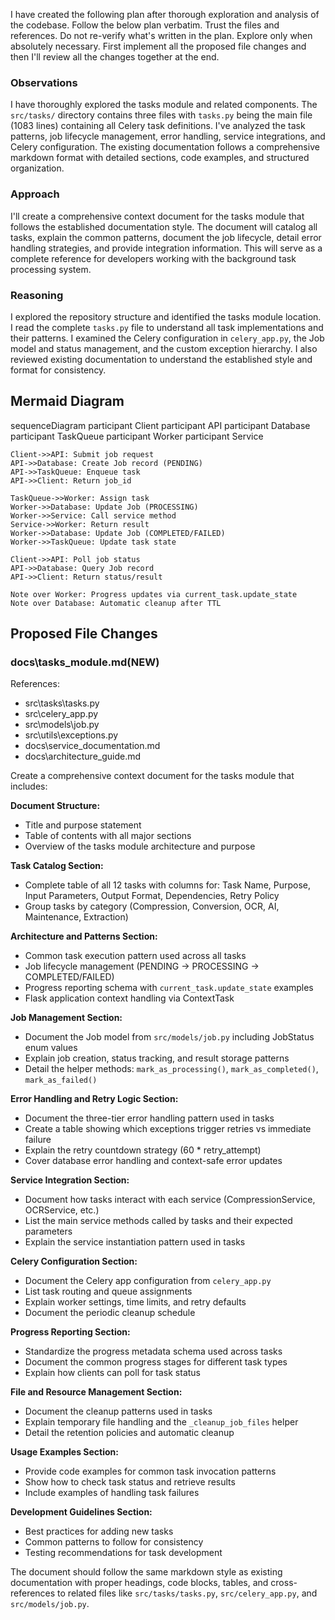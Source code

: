 I have created the following plan after thorough exploration and analysis of the codebase. Follow the below plan verbatim. Trust the files and references. Do not re-verify what's written in the plan. Explore only when absolutely necessary. First implement all the proposed file changes and then I'll review all the changes together at the end.

### Observations

I have thoroughly explored the tasks module and related components. The `src/tasks/` directory contains three files with `tasks.py` being the main file (1083 lines) containing all Celery task definitions. I've analyzed the task patterns, job lifecycle management, error handling, service integrations, and Celery configuration. The existing documentation follows a comprehensive markdown format with detailed sections, code examples, and structured organization.

### Approach

I'll create a comprehensive context document for the tasks module that follows the established documentation style. The document will catalog all tasks, explain the common patterns, document the job lifecycle, detail error handling strategies, and provide integration information. This will serve as a complete reference for developers working with the background task processing system.

### Reasoning

I explored the repository structure and identified the tasks module location. I read the complete `tasks.py` file to understand all task implementations and their patterns. I examined the Celery configuration in `celery_app.py`, the Job model and status management, and the custom exception hierarchy. I also reviewed existing documentation to understand the established style and format for consistency.

## Mermaid Diagram

sequenceDiagram
    participant Client
    participant API
    participant Database
    participant TaskQueue
    participant Worker
    participant Service
    
    Client->>API: Submit job request
    API->>Database: Create Job record (PENDING)
    API->>TaskQueue: Enqueue task
    API->>Client: Return job_id
    
    TaskQueue->>Worker: Assign task
    Worker->>Database: Update Job (PROCESSING)
    Worker->>Service: Call service method
    Service->>Worker: Return result
    Worker->>Database: Update Job (COMPLETED/FAILED)
    Worker->>TaskQueue: Update task state
    
    Client->>API: Poll job status
    API->>Database: Query Job record
    API->>Client: Return status/result
    
    Note over Worker: Progress updates via current_task.update_state
    Note over Database: Automatic cleanup after TTL

## Proposed File Changes

### docs\tasks_module.md(NEW)

References: 

- src\tasks\tasks.py
- src\celery_app.py
- src\models\job.py
- src\utils\exceptions.py
- docs\service_documentation.md
- docs\architecture_guide.md

Create a comprehensive context document for the tasks module that includes:

**Document Structure:**
- Title and purpose statement
- Table of contents with all major sections
- Overview of the tasks module architecture and purpose

**Task Catalog Section:**
- Complete table of all 12 tasks with columns for: Task Name, Purpose, Input Parameters, Output Format, Dependencies, Retry Policy
- Group tasks by category (Compression, Conversion, OCR, AI, Maintenance, Extraction)

**Architecture and Patterns Section:**
- Common task execution pattern used across all tasks
- Job lifecycle management (PENDING → PROCESSING → COMPLETED/FAILED)
- Progress reporting schema with `current_task.update_state` examples
- Flask application context handling via ContextTask

**Job Management Section:**
- Document the Job model from `src/models/job.py` including JobStatus enum values
- Explain job creation, status tracking, and result storage patterns
- Detail the helper methods: `mark_as_processing()`, `mark_as_completed()`, `mark_as_failed()`

**Error Handling and Retry Logic Section:**
- Document the three-tier error handling pattern used in tasks
- Create a table showing which exceptions trigger retries vs immediate failure
- Explain the retry countdown strategy (60 * retry_attempt)
- Cover database error handling and context-safe error updates

**Service Integration Section:**
- Document how tasks interact with each service (CompressionService, OCRService, etc.)
- List the main service methods called by tasks and their expected parameters
- Explain the service instantiation pattern used in tasks

**Celery Configuration Section:**
- Document the Celery app configuration from `celery_app.py`
- List task routing and queue assignments
- Explain worker settings, time limits, and retry defaults
- Document the periodic cleanup schedule

**Progress Reporting Section:**
- Standardize the progress metadata schema used across tasks
- Document the common progress stages for different task types
- Explain how clients can poll for task status

**File and Resource Management Section:**
- Document the cleanup patterns used in tasks
- Explain temporary file handling and the `_cleanup_job_files` helper
- Detail the retention policies and automatic cleanup

**Usage Examples Section:**
- Provide code examples for common task invocation patterns
- Show how to check task status and retrieve results
- Include examples of handling task failures

**Development Guidelines Section:**
- Best practices for adding new tasks
- Common patterns to follow for consistency
- Testing recommendations for task development

The document should follow the same markdown style as existing documentation with proper headings, code blocks, tables, and cross-references to related files like `src/tasks/tasks.py`, `src/celery_app.py`, and `src/models/job.py`.
